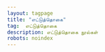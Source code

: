 ```yaml
---
layout: tagpage
title: "எட்டுத்தொகை"
tag:  எட்டுத்தொகை
description: எட்டுத்தொகை நூல்கள்
robots: noindex
---
```


